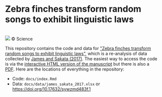 # Zebra finches transform random songs to exhibit linguistic laws

<br>![](https://www.science.org/do/10.1126/science.aaw8658/full/birds_16x9_0-1644914656757.jpg)
&copy; Science

This repository contains the code and data for ["Zebra finches transform random songs to exhibit linguistic laws"](URL), which is a re-analysis of data collected by [James and Sakata (2017)](https://doi.org/10.1016/j.cub.2017.10.019). The easiest way to access the code is via the [interactive HTML version of the manuscript](https://masonyoungblood.github.io/zebra_finch_efficiency/) but there is also a [PDF](https://github.com/masonyoungblood/zebra_finch_efficiency/blob/main/docs/Youngblood%20(2025)%20-%20Zebra%20finches%20transform%20random%20songs%20to%20exhibit%20linguistic%20laws.pdf). Here are the locations of everything in the repository:

* Code: `docs/index.Rmd`
* Data: `docs/data/james_sakata_2017.xlsx` or https://doi.org/10.17632/sywzmd483f.1
